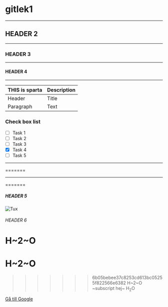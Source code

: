 # gitlek1
***
## HEADER 2
***
### HEADER 3
***
#### HEADER 4
***


| THIS is sparta | Description |
| ----------- | ----------- |
| Header      | Title       |
| Paragraph   | Text        |
### Check box list
- [ ] Task 1
- [ ] Task 2
- [ ] Task 3
- [x] Task 4
- [ ] Task 5
***
=======
***
=======

##### HEADER 5

![Tux](https://upload.wikimedia.org/wikipedia/commons/a/af/Tux.png)

###### HEADER 6


H~2~O
=======


H~2~O
=======

>>>>>>> 6b05bebee37c8253cd613bc05255f822566e6382
H~2~O ~subscript hej~
H<sub>2</sub>O


[Gå till Google](https://www.google.com)
